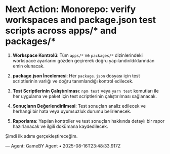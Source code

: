 # Next Action: Monorepo: verify workspaces and package.json test scripts across apps/* and packages/*

1. **Workspace Kontrolü**: Tüm `apps/*` ve `packages/*` dizinlerindeki workspace ayarlarını gözden geçirerek doğru yapılandırıldıklarından emin olunacak.

2. **package.json İncelemesi**: Her `package.json` dosyası için test scriptlerinin varlığı ve doğru tanımlandığı kontrol edilecek.

3. **Test Scriptlerinin Çalıştırılması**: `npm test` veya `yarn test` komutları ile her uygulama ve paket için test scriptlerinin çalıştırılması sağlanacak.

4. **Sonuçların Değerlendirilmesi**: Test sonuçları analiz edilecek ve herhangi bir hata veya uyumsuzluk durumu belirlenecek.

5. **Raporlama**: Yapılan kontroller ve test sonuçları hakkında detaylı bir rapor hazırlanacak ve ilgili dokümana kaydedilecek. 

Şimdi ilk adımı gerçekleştireceğim.

— Agent: GameBY Agent • 2025-08-16T23:48:33.917Z
